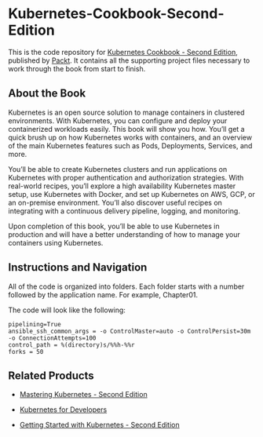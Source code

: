 # Kubernetes-Cookbook-Second-Edition
This is the code repository for [Kubernetes Cookbook - Second Edition](https://www.packtpub.com/virtualization-and-cloud/kubernetes-cookbook-second-edition?utm_source=github&utm_medium=repository&utm_campaign=9781788837606), published by [Packt](https://www.packtpub.com/?utm_source=github). It contains all the supporting project files necessary to work through the book from start to finish.
## About the Book
Kubernetes is an open source solution to manage containers in clustered environments. With Kubernetes, you can configure and deploy your containerized workloads easily. This book will show you how. You’ll get a quick brush up on how Kubernetes works with containers, and an overview of the main Kubernetes features such as Pods, Deployments, Services, and more.

You’ll be able to create Kubernetes clusters and run applications on Kubernetes with proper authentication and authorization strategies. With real-world recipes, you’ll explore a high availability Kubernetes master setup, use Kubernetes with Docker, and set up Kubernetes on AWS, GCP, or an on-premise environment. You’ll also discover useful recipes on integrating with a continuous delivery pipeline, logging, and monitoring.

Upon completion of this book, you’ll be able to use Kubernetes in production and will have a better understanding of how to manage your containers using Kubernetes.
## Instructions and Navigation
All of the code is organized into folders. Each folder starts with a number followed by the application name. For example, Chapter01.



The code will look like the following:
```
pipelining=True
ansible_ssh_common_args = -o ControlMaster=auto -o ControlPersist=30m -o ConnectionAttempts=100
control_path = %(directory)s/%%h-%%r
forks = 50

```


## Related Products
* [Mastering Kubernetes - Second Edition](https://www.packtpub.com/application-development/mastering-kubernetes-second-edition?utm_source=github&utm_medium=repository&utm_campaign=9781788999786)

* [Kubernetes for Developers](https://www.packtpub.com/virtualization-and-cloud/kubernetes-developers?utm_source=github&utm_medium=repository&utm_campaign=9781788834759)

* [Getting Started with Kubernetes - Second Edition](https://www.packtpub.com/virtualization-and-cloud/getting-started-kubernetes-second-edition?utm_source=github&utm_medium=repository&utm_campaign=9781787283367)

